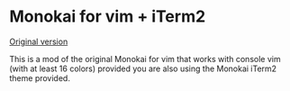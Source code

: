 # Monokai for vim + iTerm2

[Original version](http://desintegr.free.fr/dokuwiki/doku.php?id=linux:vim:monokai)

This is a mod of the original Monokai for vim that works with console vim (with
at least 16 colors) provided you are also using the Monokai iTerm2 theme
provided.
